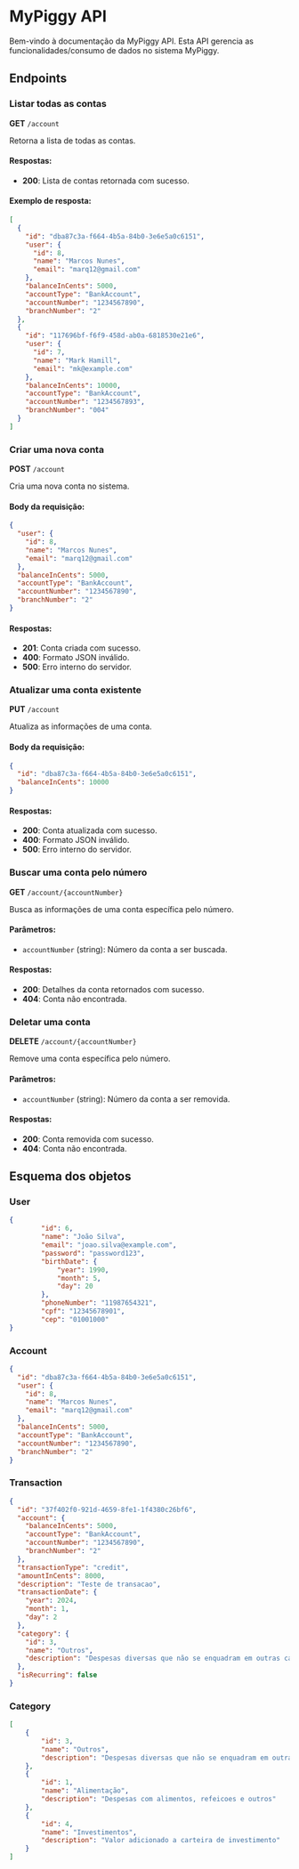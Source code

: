 # MyPiggy API

Bem-vindo à documentação da MyPiggy API. Esta API gerencia as funcionalidades/consumo de dados no sistema MyPiggy.

## Endpoints

### Listar todas as contas

**GET** `/account`

Retorna a lista de todas as contas.

#### Respostas:
- **200**: Lista de contas retornada com sucesso.

#### Exemplo de resposta:
```json
[
  {
    "id": "dba87c3a-f664-4b5a-84b0-3e6e5a0c6151",
    "user": {
      "id": 8,
      "name": "Marcos Nunes",
      "email": "marq12@gmail.com"
    },
    "balanceInCents": 5000,
    "accountType": "BankAccount",
    "accountNumber": "1234567890",
    "branchNumber": "2"
  },
  {
    "id": "117696bf-f6f9-458d-ab0a-6818530e21e6",
    "user": {
      "id": 7,
      "name": "Mark Hamill",
      "email": "mk@example.com"
    },
    "balanceInCents": 10000,
    "accountType": "BankAccount",
    "accountNumber": "1234567893",
    "branchNumber": "004"
  }
]
```

### Criar uma nova conta

**POST** `/account`

Cria uma nova conta no sistema.

#### Body da requisição:
```json
{
  "user": {
    "id": 8,
    "name": "Marcos Nunes",
    "email": "marq12@gmail.com"
  },
  "balanceInCents": 5000,
  "accountType": "BankAccount",
  "accountNumber": "1234567890",
  "branchNumber": "2"
}
```

#### Respostas:
- **201**: Conta criada com sucesso.
- **400**: Formato JSON inválido.
- **500**: Erro interno do servidor.

### Atualizar uma conta existente

**PUT** `/account`

Atualiza as informações de uma conta.

#### Body da requisição:
```json
{
  "id": "dba87c3a-f664-4b5a-84b0-3e6e5a0c6151",
  "balanceInCents": 10000
}
```

#### Respostas:
- **200**: Conta atualizada com sucesso.
- **400**: Formato JSON inválido.
- **500**: Erro interno do servidor.

### Buscar uma conta pelo número

**GET** `/account/{accountNumber}`

Busca as informações de uma conta específica pelo número.

#### Parâmetros:
- `accountNumber` (string): Número da conta a ser buscada.

#### Respostas:
- **200**: Detalhes da conta retornados com sucesso.
- **404**: Conta não encontrada.

### Deletar uma conta

**DELETE** `/account/{accountNumber}`

Remove uma conta específica pelo número.

#### Parâmetros:
- `accountNumber` (string): Número da conta a ser removida.

#### Respostas:
- **200**: Conta removida com sucesso.
- **404**: Conta não encontrada.

## Esquema dos objetos

### User
```json
{
        "id": 6,
        "name": "João Silva",
        "email": "joao.silva@example.com",
        "password": "password123",
        "birthDate": {
            "year": 1990,
            "month": 5,
            "day": 20
        },
        "phoneNumber": "11987654321",
        "cpf": "12345678901",
        "cep": "01001000"
}
```

### Account
```json
{
  "id": "dba87c3a-f664-4b5a-84b0-3e6e5a0c6151",
  "user": {
    "id": 8,
    "name": "Marcos Nunes",
    "email": "marq12@gmail.com"
  },
  "balanceInCents": 5000,
  "accountType": "BankAccount",
  "accountNumber": "1234567890",
  "branchNumber": "2"
}
```

### Transaction
```json
{
  "id": "37f402f0-921d-4659-8fe1-1f4380c26bf6",
  "account": {
    "balanceInCents": 5000,
    "accountType": "BankAccount",
    "accountNumber": "1234567890",
    "branchNumber": "2"
  },
  "transactionType": "credit",
  "amountInCents": 8000,
  "description": "Teste de transacao",
  "transactionDate": {
    "year": 2024,
    "month": 1,
    "day": 2
  },
  "category": {
    "id": 3,
    "name": "Outros",
    "description": "Despesas diversas que não se enquadram em outras categorias"
  },
  "isRecurring": false
}

```
### Category
```json
[
    {
        "id": 3,
        "name": "Outros",
        "description": "Despesas diversas que não se enquadram em outras categorias"
    },
    {
        "id": 1,
        "name": "Alimentação",
        "description": "Despesas com alimentos, refeicoes e outros"
    },
    {
        "id": 4,
        "name": "Investimentos",
        "description": "Valor adicionado a carteira de investimento"
    }
]
```

